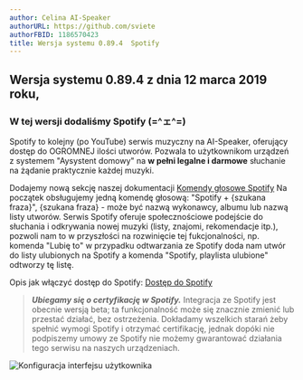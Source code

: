 ```yaml
---
author: Celina AI-Speaker
authorURL: https://github.com/sviete
authorFBID: 1186570423
title: Wersja systemu 0.89.4  Spotify
---
```


## Wersja systemu 0.89.4 z dnia 12 marca 2019 roku,

### W tej wersji dodaliśmy Spotify (=^ェ^=)

Spotify to kolejny (po YouTube) serwis muzyczny na AI-Speaker, oferujący dostęp do OGROMNEJ ilości utworów.
Pozwala to użytkownikom urządzeń z systemem "Aysystent domowy" na **w pełni legalne i darmowe** słuchanie na żądanie praktycznie każdej muzyki.

Dodajemy nową sekcję naszej dokumentacji [Komendy głosowe Spotify](/docs/ais_app_assistent_commands.html#spotify)
Na początek obsługujemy jedną komendę głosową: "Spotify + {szukana fraza}", {szukana fraza} - może być nazwą wykonawcy, albumu lub nazwą listy utworów. Serwis Spotify oferuje społecznościowe podejście do słuchania i odkrywania nowej muzyki (listy, znajomi, rekomendacje itp.), pozwoli nam to w przyszłości na rozwinięcie tej fukcjonalności, np. komenda "Lubię to" w przypadku odtwarzania ze Spotify doda nam utwór do listy ulubionych na Spotify a komenda "Spotify, playlista ulubione" odtworzy tę listę.

Opis jak włączyć dostęp do Spotify: [Dostęp do Spotify](/docs/ais_app_spotify.html)

>***Ubiegamy się o certyfikację w Spotify.*** Integracja ze Spotify jest obecnie wersją beta; ta funkcjonalność może się znacznie zmienić lub przestać działać, bez ostrzeżenia. Dokładamy wszelkich starań żeby spełnić wymogi Spotify i otrzymać certifikację, jednak dopóki nie podpiszemy umowy ze Spotify nie możemy gwarantować działania tego serwisu na naszych urządzeniach.


![Konfiguracja interfejsu użytkownika](/img/en/frontend/spotify.png)
